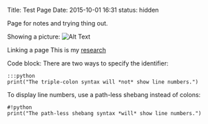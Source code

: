 Title: Test Page
Date: 2015-10-01 16:31
status: hidden


Page for notes and trying thing out.

Showing a picture:
![Alt Text]({filename}/images/me.jpg)   

Linking a page
This is my [research]({filename}research.md)

Code block:
There are two ways to specify the identifier:

    :::python
    print("The triple-colon syntax will *not* show line numbers.")

To display line numbers, use a path-less shebang instead of colons:

    #!python
    print("The path-less shebang syntax *will* show line numbers.")                                                                                                                                                                                                                                                                                                
